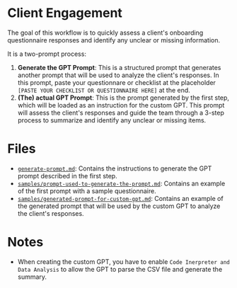 # Client Engagement
The goal of this workflow is to quickly assess a client's onboarding questionnaire responses and identify any unclear or missing information.

It is a two-prompt process:
1. **Generate the GPT Prompt**: This is a structured prompt that generates another prompt that will be used to analyze the client's responses. In this prompt, paste your questionnare or checklist at the placeholder `[PASTE YOUR CHECKLIST OR QUESTIONNAIRE HERE]` at the end.
2. **(The) actual GPT Prompt**: This is the prompt generated by the first step, which will be loaded as an instruction for the custom GPT. This prompt will assess the client's responses and guide the team through a 3-step process to summarize and identify any unclear or missing items.

# Files
- [`generate-prompt.md`](./generate-prompt.md): Contains the instructions to generate the GPT prompt described in the first step.
- [`samples/prompt-used-to-generate-the-prompt.md`](./samples/prompt-used-to-generate-the-prompt.md): Contains an example of the first prompt with a sample questionnaire.
- [`samples/generated-prompt-for-custom-gpt.md`](./samples/generated-prompt-for-custom-gpt.md): Contains an example of the generated prompt that will be used by the custom GPT to analyze the client's responses.

# Notes
- When creating the custom GPT, you have to enable `Code Inerpreter and Data Analysis` to allow the GPT to parse the CSV file and generate the summary.

